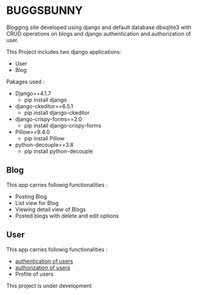 
# BUGGSBUNNY

Blogging site developed using django and default database dbsqlite3 with CRUD operations on blogs and django authentication and authorization of user. 

This Project includes two django applications:
* User
* Blog

Pakages used :
* Django==4.1.7
    * pip install django
* django-ckeditor==6.5.1
    * pip install django-ckeditor
* django-crispy-forms==2.0
    * pip install django-crispy-forms
* Pillow==9.4.0
    * pip install Pillow
* python-decouple==3.8
    * pip install python-decouple

## Blog 
This app carries followig functionalities :
* Posting Blog
* List view for Blog
* Viewing detail view of Blogs 
* Posted blogs with delete and edit options

## User
This app carries followig functionalities :
* [authentication of users](https://docs.djangoproject.com/en/4.1/topics/auth/)
* [authorization of users](https://docs.djangoproject.com/en/4.1/topics/auth/)
* Profile of users

This project is under development 
